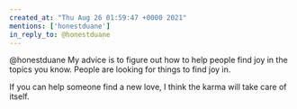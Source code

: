 ```yaml
---
created_at: "Thu Aug 26 01:59:47 +0000 2021"
mentions: ['honestduane']
in_reply_to: @honestduane
---
```


@honestduane My advice is to figure out how to help people find joy in the topics you know. People are looking for things to find joy in.

If you can help someone find a new love, I think the karma will take care of itself.